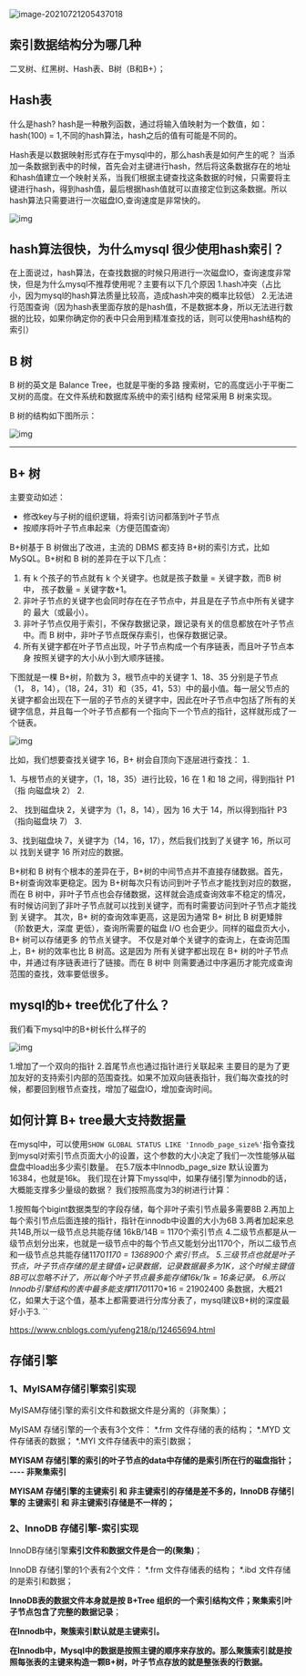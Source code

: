 ![image-20210721205437018](C:\Users\Administrator\AppData\Roaming\Typora\typora-user-images\image-20210721205437018.png)

## **索引数据结构分为哪几种**

二叉树、红黑树、Hash表、B树（B和B+）；

## **Hash表**

什么是hash? hash是一种散列函数，通过将输入值映射为一个数值，如： hash(100) = 1,不同的hash算法，hash之后的值有可能是不同的。 

Hash表是以数据映射形式存在于mysql中的，那么hash表是如何产生的呢？ 当添加一条数据到表中的时候，首先会对主键进行hash，然后将这条数据存在的地址和hash值建立一个映射关系，当我们根据主键查找这条数据的时候，只需要将主键进行hash，得到hash值，最后根据hash值就可以直接定位到这条数据。所以hash算法只需要进行一次磁盘IO,查询速度是非常快的。

![img](https://pic4.zhimg.com/80/v2-39575cdcadc5263339bc0741e7792dc3_720w.jpg)

## **hash算法很快，为什么mysql 很少使用hash索引？**

在上面说过，hash算法，在查找数据的时候只用进行一次磁盘IO，查询速度非常快，但是为什么mysql不推荐使用呢？主要有以下几个原因 1.hash冲突（占比小，因为mysql的hash算法质量比较高，造成hash冲突的概率比较低） 2.无法进行范围查询（因为hash表里面存放的是hash值，不是数据本身，所以无法进行数据的比较，如果你确定你的表中只会用到精准查找的话，则可以使用hash结构的索引）



## B 树

B 树的英⽂是 Balance Tree，也就是平衡的多路 搜索树，它的⾼度远⼩于平衡⼆叉树的⾼度。在⽂件系统和数据库系统中的索引结构 经常采⽤ B 树来实现。

B 树的结构如下图所示：

![img](https://pic3.zhimg.com/80/v2-01876a113565ff86af877d69738ef932_720w.jpg)

------

## B+ 树

主要变动如述：

- 修改key与子树的组织逻辑，将索引访问都落到叶子节点
- 按顺序将叶子节点串起来（方便范围查询）



B+树基于 B 树做出了改进，主流的 DBMS 都⽀持 B+树的索引⽅式，⽐如 MySQL。B+树和 B 树的差异在于以下⼏点： 

1. 有 k 个孩⼦的节点就有 k 个关键字。也就是孩子数量 = 关键字数，而B 树中， 孩⼦数量 = 关键字数+1。 
2. 非叶子节点的关键字也会同时存在在⼦节点中，并且是在⼦节点中所有关键字的 最⼤（或最⼩）。 
3. 非叶子节点仅⽤于索引，不保存数据记录，跟记录有关的信息都放在叶子节点 中。⽽ B 树中，非叶子节点既保存索引，也保存数据记录。 
4. 所有关键字都在叶子节点出现，叶子节点构成⼀个有序链表，⽽且叶子节点本⾝ 按照关键字的大小从小到大顺序链接。

下图就是⼀棵 B+树，阶数为 3，根节点中的关键字 1、18、35 分别是⼦节点（1， 8，14），（18，24，31）和（35，41，53）中的最⼩值。每⼀层⽗节点的关键字都会出现在下⼀层的⼦节点的关键字中，因此在叶⼦节点中包括了所有的关键字信息，并且每⼀个叶⼦节点都有⼀个指向下⼀个节点的指针，这样就形成了⼀个链表。



![img](https://pic1.zhimg.com/80/v2-161d0258eb28a6367d5e93d65aea7088_720w.jpg)

比如，我们想要查找关键字 16，B+ 树会⾃顶向下逐层进行查找： 

1、与根节点的关键字，（1，18，35）进⾏⽐较，16 在 1 和 18 之间，得到指针 P1（指 向磁盘块 2） 

2、 找到磁盘块 2，关键字为（1，8，14），因为 16 ⼤于 14，所以得到指针 P3（指向磁盘块 7） 

3、找到磁盘块 7，关键字为（14，16，17），然后我们找到了关键字 16，所以可以 找到关键字 16 所对应的数据。

B+树和 B 树有个根本的差异在于，B+树的中间节点并不直接存储数据。⾸先，B+树查询效率更稳定。因为 B+树每次只有访问到叶⼦节点才能找到对应的数据，⽽在 B 树中，⾮叶⼦节点也会存储数据，这样就会造成查询效率不稳定的情况，有时候访问到了⾮叶⼦节点就可以找到关键字，⽽有时需要访问到叶⼦节点才能找到 关键字。 其次，B 树的查询效率更⾼，这是因为通常 B 树⽐ B 树更矮胖（阶数更⼤，深度 更低），查询所需要的磁盘 I/O 也会更少。同样的磁盘⻚⼤⼩，B 树可以存储更多 的节点关键字。 不仅是对单个关键字的查询上，在查询范围上，B 树的效率也⽐ B 树⾼。这是因为 所有关键字都出现在 B 树的叶⼦节点中，并通过有序链表进⾏了链接。⽽在 B 树中 则需要通过中序遍历才能完成查询范围的查找，效率要低很多。

## **mysql的b+ tree优化了什么？**

我们看下mysql中的B+树长什么样子的

![img](https://pic4.zhimg.com/80/v2-95370d1fd504fef37011edab57aa2d3f_720w.jpg)

1.增加了一个双向的指针 2.首尾节点也通过指针进行关联起来 主要目的是为了更加友好的支持索引内部的范围查找。如果不加双向链表指针，我们每次查找的时候，都要回到根节点查找，增加了磁盘IO，增加查询时间。

## **如何计算 B+ tree最大支持数据量**

在mysql中，可以使用`SHOW GLOBAL STATUS LIKE 'Innodb_page_size%'`指令查找到mysql对索引节点页面大小的设置，这个参数的大小决定了我们一次性能够从磁盘盘中load出多少索引数量。 在5.7版本中Innodb_page_size 默认设置为16384，也就是16k。 我们现在计算下myssql中，如果存储引擎为innodb的话，大概能支撑多少量级的数据？ 我们按照高度为3的树进行计算：

1.按照每个bigint数据类型的字段存储，每个非叶子索引节点最多需要8B 2.再加上每个索引节点后面连接的指针，指针在innodb中设置的大小为6B 3.两者加起来总共14B,所以一级节点总共能存储 16kB/14B = 1170个索引节点 4.二级节点都是从一级节点划分出来，也就是一级节点中的每个节点又能划分出1170个，所以二级节点和一级节点总共能存储1170*1170 = 1368900个 索引节点。 5.三级节点也就是叶子节点，叶子节点存储的是主键值+记录数据，记录数据最多为1K，这个时候主键值8B可以忽略不计了，所以每个叶子节点最多能存储16k/1k = 16条记录。 6.所以Innodb引擎结构的表中最多能支撑1170*1170*16 = 21902400 条数据，大概21亿，如果大于这个值，基本上都需要进行分库分表了，mysql建议B+树的深度最好小于3. ``





https://www.cnblogs.com/yufeng218/p/12465694.html

## 存储引擎

###  1、MyISAM存储引擎索引实现

MyISAM存储引擎的索引文件和数据文件是分离的（非聚集）；

MyISAM 存储引擎的一个表有3个文件： *.frm 文件存储的表的结构； *.MYD 文件存储表的数据； *.MYI 文件存储表中的索引数据；

**MYISAM 存储引擎的索引的叶子节点的data中存储的是索引所在行的磁盘指针； ---- 非聚集索引**

**MYISAM 存储引擎的主键索引 和 非主键索引的存储是差不多的，InnoDB 存储引擎的 主键索引 和 非主键索引存储是不一样的；**

###  2、InnoDB 存储引擎-索引实现

InnoDB存储引擎**索引文件和数据文件是合一的(聚集)**；

InnoDB 存储引擎的1个表有2个文件： *.frm 文件存储表的结构； *.ibd 文件存储的是索引和数据；

**InnoDB表的数据文件本身就是按 B+Tree 组织的一个索引结构文件；聚集索引叶子节点包含了完整的数据记录**；



**在Innodb中，聚簇索引默认就是主键索引。**

**在Innodb中，Mysql中的数据是按照主键的顺序来存放的。那么聚簇索引就是按照每张表的主键来构造一颗B+树，叶子节点存放的就是整张表的行数据。**

